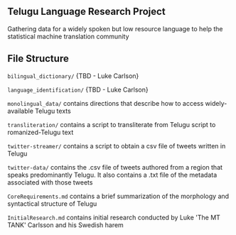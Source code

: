 ## Telugu Language Research Project

Gathering data for a widely spoken but low resource language to help the statistical machine translation community

## File Structure

`bilingual_dictionary/` {TBD - Luke Carlson}

`language_identification/` {TBD - Luke Carlson}

`monolingual_data/` contains directions that describe how to access widely-available Telugu texts

`transliteration/` contains a script to transliterate from Telugu script to romanized-Telugu text

`twitter-streamer/` contains a script to obtain a csv file of tweets written in Telugu

`twitter-data/` contains the .csv file of tweets authored from a region that speaks predominantly Telugu. It also contains a .txt file of the metadata associated with those tweets

`CoreRequirements.md` contains a brief summarization of the morphology and syntactical structure of Telugu

`InitialResearch.md` contains initial research conducted by Luke 'The MT TANK' Carlsson and his Swedish harem

